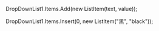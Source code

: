 DropDownList1.Items.Add(new ListItem(text, value));

DropDownList1.Items.Insert(0, new ListItem("黑", "black"));
